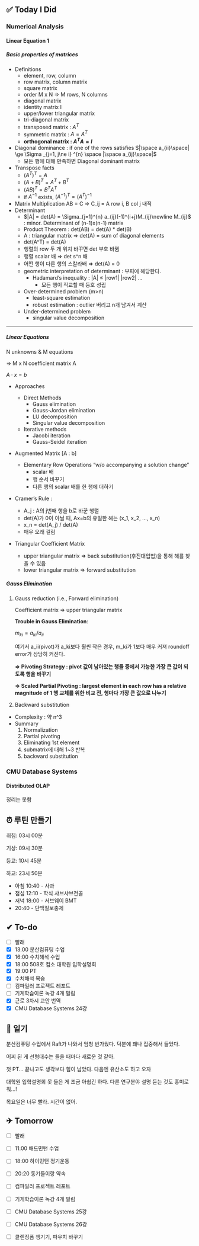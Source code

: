 
## ✅ Today I Did

### Numerical Analysis

#### Linear Equation 1

##### Basic properties of matrices

- Definitions
    - element, row, column
    - row matrix, column matrix
    - square matrix
    - order M x N ⇒ M rows, N columns
    - diagonal matrix
    - identity matrix I
    - upper/lower triangular matrix
    - tri-diagonal matrix
    - transposed matrix : $A^T$
    - symmetric matrix : $A = A^T$
    - **orthogonal matrix : $A^TA = I$**
- Diagonal dominance : if one of the rows satisfies $|\space a_{ii}\space| \ge \Sigma _{j=1, j\ne i} ^{n} \space |\space a_{ij}\space|$
    - 모든 행에 대해 만족하면 Diagonal dominant matrix
- Transpose facts
    - $(A^T)^T = A$
    - $(A + B)^T = A^T + B^T$
    - $(AB)^T = B^TA^T$
    - if $A^{-1}$ exists, $(A^{-1})^T = (A^T)^{-1}$
- Matrix Multiplication AB = C ⇒ C_ij = A row i, B col j 내적
- Determinant
    - $|A| = det(A) = \Sigma_{j=1}^{n} a_{ij}(-1)^{i+j}M_{ij}\newline M_{ij}$ : minor. Determinant of (n-1)x(n-1) matrix
    - Product Theorem : det(AB) = det(A) * det(B)
    - A : triangular matrix ⇒ det(A) = sum of diagonal elements
    - det(A^T) = det(A)
    - 행렬의 row 두 개 위치 바꾸면 det 부호 바뀜
    - 행렬 scalar 배 ⇒ det s^n 배
    - 어떤 행이 다른 행의 스칼라배 ⇒ det(A) = 0
    - geometric interpretation of determinant : 부피에 해당한다.
        - Hadamard’s inequality : |A| ≤ |row1| |row2| …
            - 모든 행이 직교할 때 등호 성립
    - Over-determined problem (m>n)
        - least-square estimation
        - robust estimation : outlier 버리고 n개 남겨서 계산
    - Under-determined problem
        - singular value decomposition
    
---

##### Linear Equations

N unknowns & M equations

⇒ M x N coefficient matrix A

$A \cdot x = b$

- Approaches
    - Direct Methods
        - Gauss elimination
        - Gauss-Jordan elimination
        - LU decomposition
        - Singular value decomposition
    - Iterative methods
        - Jacobi iteration
        - Gauss-Seidel iteration

    
- Augmented Matrix [A : b]
    - Elementary Row Operations “w/o accompanying a solution change”
        - scalar 배
        - 행 순서 바꾸기
        - 다른 행의 scalar 배를 한 행에 더하기
- Cramer’s Rule :
    - A_j : A의 j번째 행을 b로 바꾼 행렬
    - det(A)가 0이 아닐 때, Ax=b의 유일한 해는 (x_1, x_2, …, x_n)
    - x_n = det(A_j) / det(A)
    - 매우 오래 걸림
- Triangular Coefficient Matrix
    - upper triangular matrix ⇒ back substitution(후진대입법)을 통해 해를 찾을 수 있음
    - lower triangular matrix ⇒ forward substitution

##### Gauss Elimination

1. Gauss reduction (i.e., Forward elimination)
    
    Coefficient matrix ⇒ upper triangular matrix
    
    **Trouble in Gauss Elimination**:
    
    $m_{ki} = a_{ki}/a_{ii}$ 
    
    여기서 a_ii(pivot)가 a_ki보다 훨씬 작은 경우, m_ki가 1보다 매우 커져 roundoff error가 상당히 커진다.
    
    **⇒ Pivoting Strategy : pivot 값이 남아있는 행들 중에서 가능한 가장 큰 값이 되도록 행을 바꾸기**
    
    **⇒ Scaled Partial Pivoting : largest element in each row has a relative magnitude of 1
    행 교체를 위한 비교 전, 행마다 가장 큰 값으로 나누기**
    
2. Backward substitution
- Complexity : 약 n^3
- Summary
    1. Normalization
    2. Partial pivoting
    3. Eliminating 1st element
    4. submatrix에 대해 1~3 반복
    5. backward substitution

### CMU Database Systems

#### Distributed OLAP 

정리는 못함

## ⏰ 루틴 만들기

취침: 03시 00분

기상: 09시 30분

등교: 10시 45분

하교: 23시 50분

- 아침 10:40 - 사과
- 점심 12:10 - 학식 샤브샤브전골
- 저녁 18:00 - 서브웨이 BMT
- 20:40 - 단백질보충제

## ✔ To-do

- [ ] 빨래
- [x] 13:00 분산컴퓨팅 수업
- [x] 16:00 수치해석 수업
- [x] 18:00 508호 컴소 대학원 입학설명회
- [x] 19:00 PT
- [x] 수치해석 복습
- [ ] 컴파일러 프로젝트 레포트
- [ ] 기게학습이론 녹강 4개 밀림
- [x] 근로 3차시 교안 번역
- [x] CMU Database Systems 24강

## 💭 일기

분산컴퓨팅 수업에서 Raft가 나와서 엄청 반가웠다. 덕분에 꽤나 집중해서 들었다. 

어찌 된 게 선형대수는 들을 때마다 새로운 것 같아. 

첫 PT... 끝나고도 생각보다 힘이 남았다. 다음엔 유산소도 하고 오자

대학원 입학설명회 못 들은 게 조금 아쉽긴 하다. 다른 연구분야 설명 듣는 것도 흥미로워...!



목요일은 너무 빨라. 시간이 없어. 

## ✈ Tomorrow

- [ ] 빨래
- [ ] 11:00 배드민턴 수업
- [ ] 18:00 하이민턴 정기운동
- [ ] 20:20 동기들이랑 약속
- [ ] 컴파일러 프로젝트 레포트
- [ ] 기게학습이론 녹강 4개 밀림
- [ ] CMU Database Systems 25강
- [ ] CMU Database Systems 26강
- [ ] 클렌징폼 챙기기, 파우치 바꾸기


